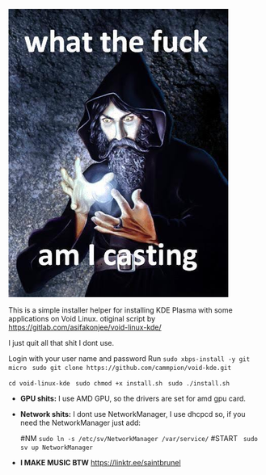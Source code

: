 ![Alt text](https://github.com/cammpion/void-kde/blob/main/void.jpg?raw=true)


This is a simple installer helper for installing KDE Plasma with some applications on Void Linux.
otiginal script by https://gitlab.com/asifakonjee/void-linux-kde/

I just quit all that shit I dont use.

Login with your user name and password
Run  ```sudo xbps-install -y git micro ```
 ```sudo git clone https://github.com/cammpion/void-kde.git ```

 ```cd void-linux-kde ```
 ```sudo chmod +x install.sh ```
 ```sudo ./install.sh ```



- **GPU shits:**
I use AMD GPU, so the drivers are set for amd gpu card.

- **Network shits:**
I dont use NetworkManager, I use dhcpcd
so, if you need the NetworkManager just add:


   #NM
   ```sudo ln -s /etc/sv/NetworkManager /var/service/```
   #START
  ``` sudo sv up NetworkManager```

  
- **I MAKE MUSIC BTW**
https://linktr.ee/saintbrunel
